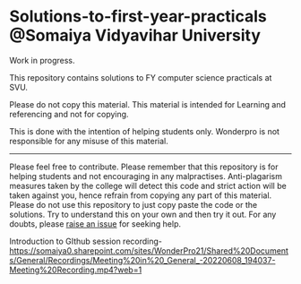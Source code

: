 # Solutions-to-first-year-practicals @Somaiya Vidyavihar University
Work in progress.

This repository contains solutions to FY computer science practicals at SVU.

Please do not copy this material. This material is intended for Learning and referencing and not for copying.

This is done with the intention of helping students only. Wonderpro is not responsible for any misuse of this material.


____


Please feel free to contribute. Please remember that this repository is for helping students and not encouraging in any malpractises. Anti-plagarism measures taken by the college will detect this code and strict action will be taken against you, hence refrain from copying any part of this material. Please do not use this repository to just copy paste the code or the solutions. Try to understand this on your own and then try it out. For any doubts, please [raise an issue](https://github.com/Aatmaj-Zephyr/Solutions-to-first-year-practicals/issues/new?assignees=Aatmaj-Zephyr&labels=Doubt&template=doubt.md&title=Doubt) for seeking help.


Introduction to GIthub session recording-
https://somaiya0.sharepoint.com/sites/WonderPro21/Shared%20Documents/General/Recordings/Meeting%20in%20_General_-20220608_194037-Meeting%20Recording.mp4?web=1
